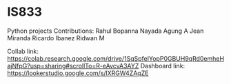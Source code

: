 # IS833
Python projects
Contributions:
Rahul Bopanna Nayada
Agung A
Jean Miranda
Ricardo Ibanez
Ridwan M

Collab link: https://colab.research.google.com/drive/1SqSpfeIYopP0GBUH9qRd0emheHajNfpG?usp=sharing#scrollTo=R-eAvcvA3AYZ
Dashboard link: https://lookerstudio.google.com/s/lXRGW4ZAqZE
